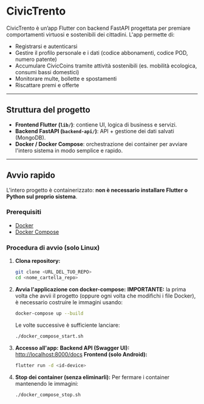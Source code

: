 # CivicTrento

CivicTrento è un’app Flutter con backend FastAPI progettata per premiare comportamenti virtuosi e sostenibili dei cittadini. L'app permette di:
- Registrarsi e autenticarsi
- Gestire il profilo personale e i dati (codice abbonamenti, codice POD, numero patente)
- Accumulare CivicCoins tramite attività sostenibili (es. mobilità ecologica, consumi bassi domestici)
- Monitorare multe, bollette e spostamenti
- Riscattare premi e offerte

---

## Struttura del progetto

- **Frontend Flutter (`lib/`)**: contiene UI, logica di business e servizi.
- **Backend FastAPI (`backend-api/`)**: API + gestione dei dati salvati (MongoDB).
- **Docker / Docker Compose**: orchestrazione dei container per avviare l'intero sistema in modo semplice e rapido.

---

## Avvio rapido

L'intero progetto è containerizzato: **non è necessario installare Flutter o Python sul proprio sistema**.

### Prerequisiti

- [Docker](https://www.docker.com/get-started)
- [Docker Compose](https://docs.docker.com/compose/install/)

### Procedura di avvio (solo Linux)

1. **Clona repository:**
   ```bash
   git clone <URL_DEL_TUO_REPO>
   cd <nome_cartella_repo>
   ```

2. **Avvia l'applicazione con docker-compose:**
   **IMPORTANTE:** la prima volta che avvii il progetto (oppure ogni volta che modifichi i file Docker), è necessario costruire le immagini usando:
   ```bash
   docker-compose up --build
   ```
   Le volte successive è sufficiente lanciare:
   ```bash
   ./docker_compose_start.sh
   ```
3. **Accesso all'app:**
   **Backend API (Swagger UI):** [http://localhost:8000/docs](http://localhost:8000/docs)
   **Frontend (solo Android):**
   ```bash
   flutter run -d <id-device>
   ```
5. **Stop dei container (senza eliminarli):**
   Per fermare i container mantenendo le immagini:
   ```bash
   ./docker_compose_stop.sh
   ```
